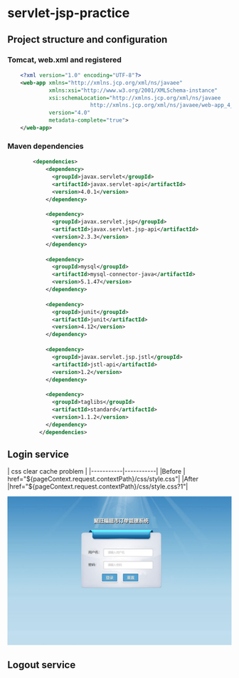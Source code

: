 # servlet-jsp-practice

## Project structure and configuration

### Tomcat, web.xml and registered
``` xml
    <?xml version="1.0" encoding="UTF-8"?>
    <web-app xmlns="http://xmlns.jcp.org/xml/ns/javaee"
             xmlns:xsi="http://www.w3.org/2001/XMLSchema-instance"
             xsi:schemaLocation="http://xmlns.jcp.org/xml/ns/javaee
                          http://xmlns.jcp.org/xml/ns/javaee/web-app_4_0.xsd"
             version="4.0"
             metadata-complete="true">
    </web-app>
```

### Maven dependencies
``` xml
        <dependencies>
            <dependency>
              <groupId>javax.servlet</groupId>
              <artifactId>javax.servlet-api</artifactId>
              <version>4.0.1</version>
            </dependency>
        
            <dependency>
              <groupId>javax.servlet.jsp</groupId>
              <artifactId>javax.servlet.jsp-api</artifactId>
              <version>2.3.3</version>
            </dependency>
        
            <dependency>
              <groupId>mysql</groupId>
              <artifactId>mysql-connector-java</artifactId>
              <version>5.1.47</version>
            </dependency>
        
            <dependency>
              <groupId>junit</groupId>
              <artifactId>junit</artifactId>
              <version>4.12</version>
            </dependency>
        
            <dependency>
              <groupId>javax.servlet.jsp.jstl</groupId>
              <artifactId>jstl-api</artifactId>
              <version>1.2</version>
            </dependency>
        
            <dependency>
              <groupId>taglibs</groupId>
              <artifactId>standard</artifactId>
              <version>1.1.2</version>
            </dependency>
          </dependencies>
```

## Login service
| css clear cache problem |
|-----------|-----------|
|Before | href="${pageContext.request.contextPath}/css/style.css"|
|After  |href="${pageContext.request.contextPath}/css/style.css?1"|

![An image](images/login.jpg)

## Logout service